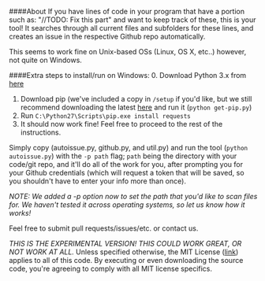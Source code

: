 ####About
If you have lines of code in your program that have a portion such as: "//TODO: Fix this part" and want to keep track of these, this is your tool! It searches through all current files and subfolders for these lines, and creates an issue in the respective Github repo automatically. 

This seems to work fine on Unix-based OSs (Linux, OS X, etc..) however, not quite on Windows.

####Extra steps to install/run on Windows:
0. Download Python 3.x from [here](https://www.python.org/downloads/)
1. Download pip (we've included a copy in `/setup` if you'd like, but we still recommend downloading the latest [here](https://raw.githubusercontent.com/pypa/pip/master/contrib/get-pip.py) and run it (`python get-pip.py`)
2. Run `C:\Python27\Scripts\pip.exe install requests`
3. It should now work fine! Feel free to proceed to the rest of the instructions.

Simply copy (autoissue.py, github.py, and util.py) and run the tool (`python autoissue.py`) with the `-p path` flag; `path` being the directory with your code/git repo, and it'll do all of the work for you, after prompting you for your Github credentials (which will request a token that will be saved, so you shouldn't have to enter your info more than once).

*NOTE: We added a -p <path> option now to set the path that you'd like to scan files for. We haven't tested it across operating systems, so let us know how it works!*

Feel free to submit pull requests/issues/etc. or contact us.

*THIS IS THE EXPERIMENTAL VERSION! THIS COULD WORK GREAT, OR NOT WORK AT ALL.*
Unless specified otherwise, the MIT License ([link](http://opensource.org/licenses/MIT)) applies to all of this code. By executing or even downloading the source code, you're agreeing to comply with all MIT license specifics. 
